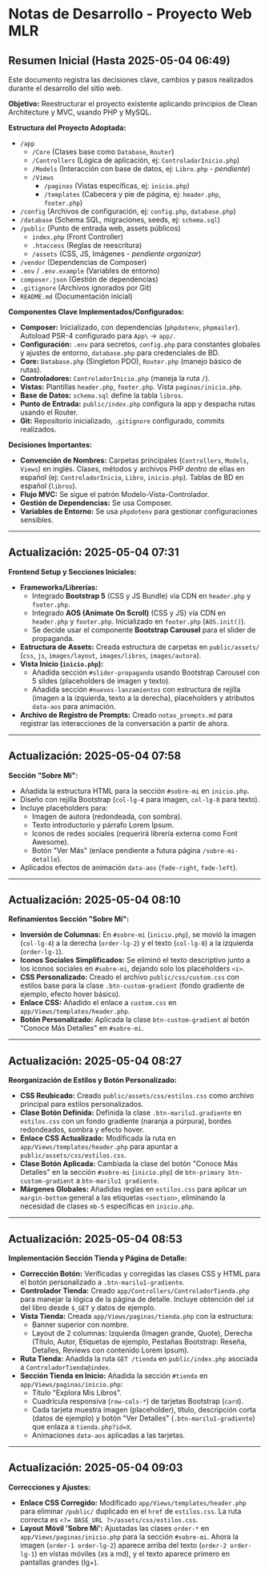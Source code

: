# Notas de Desarrollo - Proyecto Web MLR

## Resumen Inicial (Hasta 2025-05-04 06:49)

Este documento registra las decisiones clave, cambios y pasos realizados durante el desarrollo del sitio web.

**Objetivo:** Reestructurar el proyecto existente aplicando principios de Clean Architecture y MVC, usando PHP y MySQL.

**Estructura del Proyecto Adoptada:**

*   `/app`
    *   `/Core` (Clases base como `Database`, `Router`)
    *   `/Controllers` (Lógica de aplicación, ej: `ControladorInicio.php`)
    *   `/Models` (Interacción con base de datos, ej: `Libro.php` - *pendiente*)
    *   `/Views`
        *   `/paginas` (Vistas específicas, ej: `inicio.php`)
        *   `/templates` (Cabecera y pie de página, ej: `header.php`, `footer.php`)
*   `/config` (Archivos de configuración, ej: `config.php`, `database.php`)
*   `/database` (Schema SQL, migraciones, seeds, ej: `schema.sql`)
*   `/public` (Punto de entrada web, assets públicos)
    *   `index.php` (Front Controller)
    *   `.htaccess` (Reglas de reescritura)
    *   `/assets` (CSS, JS, Imágenes - *pendiente organizar*)
*   `/vendor` (Dependencias de Composer)
*   `.env` / `.env.example` (Variables de entorno)
*   `composer.json` (Gestión de dependencias)
*   `.gitignore` (Archivos ignorados por Git)
*   `README.md` (Documentación inicial)

**Componentes Clave Implementados/Configurados:**

*   **Composer:** Inicializado, con dependencias (`phpdotenv`, `phpmailer`). Autoload PSR-4 configurado para `App\` -> `app/`.
*   **Configuración:** `.env` para secretos, `config.php` para constantes globales y ajustes de entorno, `database.php` para credenciales de BD.
*   **Core:** `Database.php` (Singleton PDO), `Router.php` (manejo básico de rutas).
*   **Controladores:** `ControladorInicio.php` (maneja la ruta `/`).
*   **Vistas:** Plantillas `header.php`, `footer.php`. Vista `paginas/inicio.php`.
*   **Base de Datos:** `schema.sql` define la tabla `libros`.
*   **Punto de Entrada:** `public/index.php` configura la app y despacha rutas usando el Router.
*   **Git:** Repositorio inicializado, `.gitignore` configurado, commits realizados.

**Decisiones Importantes:**

*   **Convención de Nombres:** Carpetas principales (`Controllers`, `Models`, `Views`) en inglés. Clases, métodos y archivos PHP *dentro* de ellas en español (ej: `ControladorInicio`, `Libro`, `inicio.php`). Tablas de BD en español (`libros`).
*   **Flujo MVC:** Se sigue el patrón Modelo-Vista-Controlador.
*   **Gestión de Dependencias:** Se usa Composer.
*   **Variables de Entorno:** Se usa `phpdotenv` para gestionar configuraciones sensibles.

---

## Actualización: 2025-05-04 07:31

**Frontend Setup y Secciones Iniciales:**

*   **Frameworks/Librerías:**
    *   Integrado **Bootstrap 5** (CSS y JS Bundle) vía CDN en `header.php` y `footer.php`.
    *   Integrado **AOS (Animate On Scroll)** (CSS y JS) vía CDN en `header.php` y `footer.php`. Inicializado en `footer.php` (`AOS.init()`).
    *   Se decide usar el componente **Bootstrap Carousel** para el slider de propaganda.
*   **Estructura de Assets:** Creada estructura de carpetas en `public/assets/` (`css`, `js`, `images/layout`, `images/libros`, `images/autora`).
*   **Vista Inicio (`inicio.php`):**
    *   Añadida sección `#slider-propaganda` usando Bootstrap Carousel con 5 slides (placeholders de imagen y texto).
    *   Añadida sección `#nuevos-lanzamientos` con estructura de rejilla (imagen a la izquierda, texto a la derecha), placeholders y atributos `data-aos` para animación.
*   **Archivo de Registro de Prompts:** Creado `notas_prompts.md` para registrar las interacciones de la conversación a partir de ahora.

---

## Actualización: 2025-05-04 07:58

**Sección "Sobre Mí":**

*   Añadida la estructura HTML para la sección `#sobre-mi` en `inicio.php`.
*   Diseño con rejilla Bootstrap (`col-lg-4` para imagen, `col-lg-8` para texto).
*   Incluye placeholders para:
    *   Imagen de autora (redondeada, con sombra).
    *   Texto introductorio y párrafo Lorem Ipsum.
    *   Iconos de redes sociales (requerirá librería externa como Font Awesome).
    *   Botón "Ver Más" (enlace pendiente a futura página `/sobre-mi-detalle`).
*   Aplicados efectos de animación `data-aos` (`fade-right`, `fade-left`).

---

## Actualización: 2025-05-04 08:10

**Refinamientos Sección "Sobre Mí":**

*   **Inversión de Columnas:** En `#sobre-mi` (`inicio.php`), se movió la imagen (`col-lg-4`) a la derecha (`order-lg-2`) y el texto (`col-lg-8`) a la izquierda (`order-lg-1`).
*   **Iconos Sociales Simplificados:** Se eliminó el texto descriptivo junto a los iconos sociales en `#sobre-mi`, dejando solo los placeholders `<i>`.
*   **CSS Personalizado:** Creado el archivo `public/css/custom.css` con estilos base para la clase `.btn-custom-gradient` (fondo gradiente de ejemplo, efecto hover básico).
*   **Enlace CSS:** Añadido el enlace a `custom.css` en `app/Views/templates/header.php`.
*   **Botón Personalizado:** Aplicada la clase `btn-custom-gradient` al botón "Conoce Más Detalles" en `#sobre-mi`.

---

## Actualización: 2025-05-04 08:27

**Reorganización de Estilos y Botón Personalizado:**

*   **CSS Reubicado:** Creado `public/assets/css/estilos.css` como archivo principal para estilos personalizados.
*   **Clase Botón Definida:** Definida la clase `.btn-marilu1.gradiente` en `estilos.css` con un fondo gradiente (naranja a púrpura), bordes redondeados, sombra y efecto hover.
*   **Enlace CSS Actualizado:** Modificada la ruta en `app/Views/templates/header.php` para apuntar a `public/assets/css/estilos.css`.
*   **Clase Botón Aplicada:** Cambiada la clase del botón "Conoce Más Detalles" en la sección `#sobre-mi` (`inicio.php`) de `btn-primary btn-custom-gradient` a `btn-marilu1 gradiente`.
*   **Márgenes Globales:** Añadidas reglas en `estilos.css` para aplicar un `margin-bottom` general a las etiquetas `<section>`, eliminando la necesidad de clases `mb-5` específicas en `inicio.php`.

---

## Actualización: 2025-05-04 08:53

**Implementación Sección Tienda y Página de Detalle:**

*   **Corrección Botón:** Verificadas y corregidas las clases CSS y HTML para el botón personalizado a `.btn-marilu1-gradiente`.
*   **Controlador Tienda:** Creado `app/Controllers/ControladorTienda.php` para manejar la lógica de la página de detalle. Incluye obtención del `id` del libro desde `$_GET` y datos de ejemplo.
*   **Vista Tienda:** Creada `app/Views/paginas/tienda.php` con la estructura:
    *   Banner superior con nombre.
    *   Layout de 2 columnas: Izquierda (Imagen grande, Quote), Derecha (Título, Autor, Etiquetas de ejemplo, Pestañas Bootstrap: Reseña, Detalles, Reviews con contenido Lorem Ipsum).
*   **Ruta Tienda:** Añadida la ruta `GET /tienda` en `public/index.php` asociada a `ControladorTienda@index`.
*   **Sección Tienda en Inicio:** Añadida la sección `#tienda` en `app/Views/paginas/inicio.php`:
    *   Título "Explora Mis Libros".
    *   Cuadrícula responsiva (`row-cols-*`) de tarjetas Bootstrap (`card`).
    *   Cada tarjeta muestra imagen (placeholder), título, descripción corta (datos de ejemplo) y botón "Ver Detalles" (`.btn-marilu1-gradiente`) que enlaza a `tienda.php?id=X`.
    *   Animaciones `data-aos` aplicadas a las tarjetas.

---

## Actualización: 2025-05-04 09:03

**Correcciones y Ajustes:**

*   **Enlace CSS Corregido:** Modificado `app/Views/templates/header.php` para eliminar `/public/` duplicado en el `href` de `estilos.css`. La ruta correcta es `<?= BASE_URL ?>/assets/css/estilos.css`.
*   **Layout Móvil 'Sobre Mí':** Ajustadas las clases `order-*` en `app/Views/paginas/inicio.php` para la sección `#sobre-mi`. Ahora la imagen (`order-1 order-lg-2`) aparece arriba del texto (`order-2 order-lg-1`) en vistas móviles (xs a md), y el texto aparece primero en pantallas grandes (lg+).

